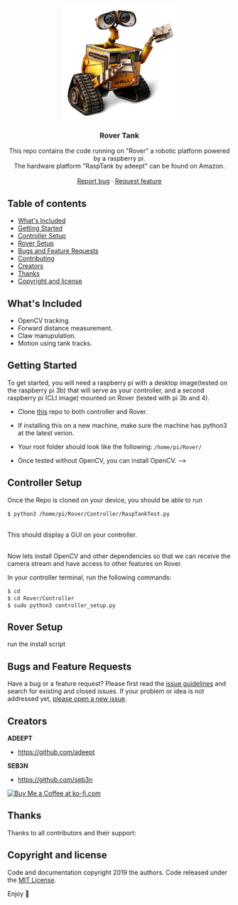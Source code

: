 <p align="center">
  <a href="https://github.com/seb3n/Rover">
    <img src="images/rover.png" alt="Logo">
  </a>

  <h3 align="center">Rover Tank</h3>

  <p align="center">
    This repo contains the code running on "Rover" a robotic platform powered by a raspberry pi. 
    <br>
    The hardware platform "RaspTank by adeept" can be found on Amazon.
    <br>
    <br>
    <a href="https://github.com/seb3n/Rover/issues/new">Report bug</a>
    ·
    <a href="https://github.com/seb3n/Rover/issues/new">Request feature</a>
  </p>
</p>

## Table of contents

- [What's Included](#whats-included)
- [Getting Started](#getting-started)
- [Controller Setup](#controller-setup)
- [Rover Setup](#rover-setup)
- [Bugs and Feature Requests](#bugs-and-feature-requests)
- [Contributing](#contributing)
- [Creators](#creators)
- [Thanks](#thanks)
- [Copyright and license](#copyright-and-license)


## What's Included

* OpenCV tracking.
* Forward distance measurement.
* Claw manupulation.
* Motion using tank tracks.

## Getting Started

To get started, you will need a raspberry pi with a desktop image(tested on the raspberry pi 3b) that will serve as your controller, and a second raspberry pi (CLI image) mounted on Rover (tested with pi 3b and 4).

-  Clone [this](https://github.com/seb3n/Rover.git) repo to both controller and Rover.

- If installing this on a new machine, make sure the machine has python3 at the latest verion.

- Your root folder should look like the following: ```/home/pi/Rover/```
<!-- 
- At this point, you should be able to run the RaspTankTest.py on the controller using the following command: 
```
$ python3 /home/pi/Rover/Controller/RaspTankTest.py
```
-  This should display the GUI that will allow you interface with Rover.

<!-- - When testing the install, make sure it is done on the rover, as you will get an error from not having any sensors connected. -->

- Once tested without OpenCV, you can install OpenCV. -->

## Controller Setup

Once the Repo is cloned on your device, you should be able to run 

``` 
$ python3 /home/pi/Rover/Controller/RaspTankTest.py
``` 
<br> This should display a GUI on your controller.

<br>
Now lets install OpenCV and other dependencies so that we can receive the camera stream and have access to other features on Rover.

In your controller terminal, run the following commands:
```
$ cd
$ cd Rover/Controller
$ sudo python3 controller_setup.py
```


## Rover Setup

run the install script

## Bugs and Feature Requests

Have a bug or a feature request? Please first read the [issue guidelines](https://github.com/seb3n/Rover/master/CONTRIBUTING.md) and search for existing and closed issues. If your problem or idea is not addressed yet, [please open a new issue](https://github.com/seb3n/Rover/issues/new).

## Creators

**ADEEPT**

- <https://github.com/adeept>

**SEB3N**

- <https://github.com/seb3n>

<a href='https://ko-fi.com/' target='_blank'><img height='36' style='border:0px;height:36px;' src='https://az743702.vo.msecnd.net/cdn/kofi4.png?v=0' border='0' alt='Buy Me a Coffee at ko-fi.com' /></a>

## Thanks

Thanks to all contributors and their support:

## Copyright and license

Code and documentation copyright 2019 the authors. Code released under the [MIT License](https://github.com/seb3n/Rover/LICENSE).

Enjoy :metal:
